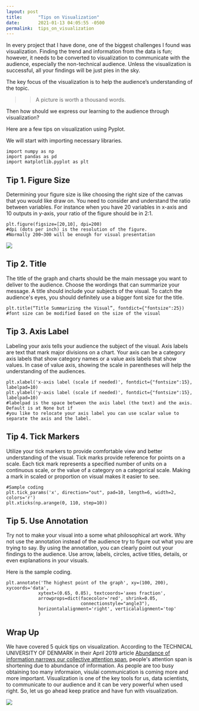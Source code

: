 ```yaml
---
layout: post
title:      "Tips on Visualization"
date:       2021-01-13 04:05:55 -0500
permalink:  tips_on_visualization
---
```



In every project that I have done, one of the biggest challenges I found was visualization. Finding the trend and information from the data is fun; however, it needs to be converted to visualization to communicate with the audience, especially the non-technical audience. Unless the visualization is successful, all your findings will be just pies in the sky.

The key focus of the visualization is to help the audience’s understanding of the topic. 

> > A picture is worth a thousand words.

Then how should we express our learning to the audience through visualization?

Here are a few tips on visualization using Pyplot.

We will start with importing necessary libraries.
```
import numpy as np
import pandas as pd
import matplotlib.pyplot as plt
```

## Tip 1. Figure Size

Determining your figure size is like choosing the right size of the canvas that you would like draw on. You need to consider and understand the ratio between variables. For instance when you have 20 variables in x-axis and 10 outputs in y-axis, your ratio of the figure should be in 2:1. 


```
plt.figure(figsize=[20,10], dpi=200) 
#dpi (dots per inch) is the resolution of the figure. 
#Normally 200~300 will be enough for visual presentation
```


![](https://i.pinimg.com/564x/38/78/6a/38786ae8ccf8f3be063ed4fecc4e26b9.jpg)

## Tip 2. Title

The title of the graph and charts should be the main message you want to deliver to the audience. Choose the wordings that can summarize your message. A title should include your subjects of the visual. To catch the audience's eyes, you should definitely use a bigger font size for the title. 


```
plt.title(“Title Summarizing the Visual”, fontdict={"fontsize":25}) 
#font size can be modified based on the size of the visual
```


## Tip 3. Axis Label

Labeling your axis tells your audience the subject of the visual. Axis labels are text that mark major divisions on a chart. Your axis can be a category axis labels that show category names or a value axis labels that show values. In case of value axis, showing the scale in parentheses will help the understanding of the audiences.


```
plt.xlabel('x-axis label (scale if needed)', fontdict={"fontsize":15}, labelpad=10)
plt.ylabel('y-axis label (scale if needed)', fontdict={"fontsize":15}, labelpad=10)
#labelpad is the space between the axis label (the text) and the axis. Default is at None but if 
#you like to relocate your axis label you can use scalar value to separate the axis and the label.
```


## Tip 4. Tick Markers

Utilize your tick markers to provide comfortable view and better understanding of the visual. Tick marks provide reference for points on a scale. Each tick mark represents a specified number of units on a continuous scale, or the value of a category on a categorical scale. Making a mark in scaled or proportion on visual makes it easier to see.

```
#Sample coding
plt.tick_params('x', direction="out", pad=10, length=6, width=2, colors='r')
plt.xticks(np.arange(0, 110, step=10))
```

## Tip 5. Use Annotation

Try not to make your visual into a some what philosophical art work. Why not use the annotation instead of the audience try to figure out what you are trying to say. By using the annotation, you can clearly point out your findings to the audience. Use arrow, labels, circles, active titles, details, or even explanations in your visuals. 

Here is the sample coding.

```
plt.annotate('The highest point of the graph', xy=(100, 200),  xycoords='data',
            xytext=(0.65, 0.85), textcoords='axes fraction',
            arrowprops=dict(facecolor='red', shrink=0.05, 
                            connectionstyle="angle3"),
            horizontalalignment='right', verticalalignment='top'
            )
```

## Wrap Up

We have covered 5 quick tips on visualization. According to the TECHNICAL UNIVERSITY OF DENMARK in their April 2019 article [Abundance of information narrows our collective attention span](https://www.eurekalert.org/pub_releases/2019-04/tuod-aoi041119.php), people's attention span is shortening due to abundance of information. As people are too busy obtaining too many informaion, visulai communication is coming more and more important. Visualization is one of the key tools for us, data scientists, to communicate to our audience and it can be very powerful when used right. So, let us go ahead keep pratice and have fun with visualization.

![](https://www.easel.ly/blog/wp-content/uploads/2017/06/Humans-Visual-Twitter-Size-1.jpg)


